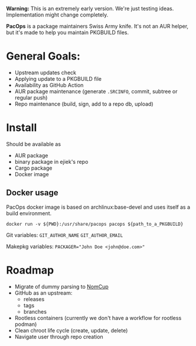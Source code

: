 **Warning:** This is an extremely early version.
We're just testing ideas.
Implementation might change completely.

**PacOps** is a package maintainers Swiss Army knife.
It's not an AUR helper, but it's made to help you maintain PKGBUILD files.

# General Goals:

* Upstream updates check
* Applying update to a PKGBUILD file
* Availability as GitHub Action
* AUR package maintenance (generate `.SRCINFO`, commit, subtree or regular push)
* Repo maintenance (build, sign, add to a repo db, upload)

# Install

Should be available as

* AUR package
* binary package in ejiek's repo
* Cargo package
* Docker image

## Docker usage

PacOps docker image is based on archlinux:base-devel and uses itself as a build environment.

```
docker run -v ${PWD}:/usr/share/pacops pacops ${path_to_a_PKGBUILD}
```

Git variables:
`GIT_AUTHOR_NAME`
`GIT_AUTHOR_EMAIL`

Makepkg variables:
`PACKAGER="John Doe <john@doe.com>"`

# Roadmap

* Migrate of dummy parsing to [NomCup](https://github.com/ejiek/nomcup)
* GitHub as an upstream:
  * releases
  * tags
  * branches
* Rootless containers (currently we don't have a workflow for rootless podman)
* Clean chroot life cycle (create, update, delete)
* Navigate user through repo creation
